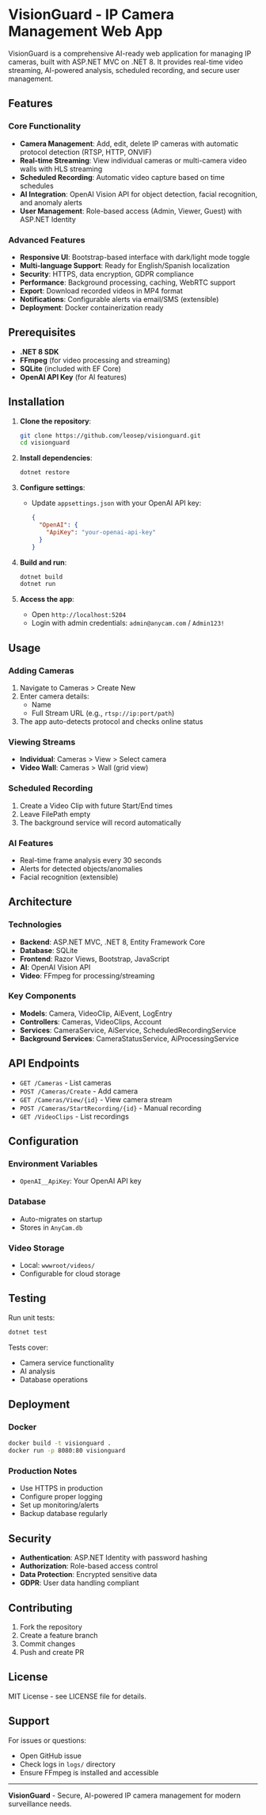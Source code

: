# VisionGuard - IP Camera Management Web App

VisionGuard is a comprehensive AI-ready web application for managing IP cameras, built with ASP.NET MVC on .NET 8. It provides real-time video streaming, AI-powered analysis, scheduled recording, and secure user management.

## Features

### Core Functionality
- **Camera Management**: Add, edit, delete IP cameras with automatic protocol detection (RTSP, HTTP, ONVIF)
- **Real-time Streaming**: View individual cameras or multi-camera video walls with HLS streaming
- **Scheduled Recording**: Automatic video capture based on time schedules
- **AI Integration**: OpenAI Vision API for object detection, facial recognition, and anomaly alerts
- **User Management**: Role-based access (Admin, Viewer, Guest) with ASP.NET Identity

### Advanced Features
- **Responsive UI**: Bootstrap-based interface with dark/light mode toggle
- **Multi-language Support**: Ready for English/Spanish localization
- **Security**: HTTPS, data encryption, GDPR compliance
- **Performance**: Background processing, caching, WebRTC support
- **Export**: Download recorded videos in MP4 format
- **Notifications**: Configurable alerts via email/SMS (extensible)
- **Deployment**: Docker containerization ready

## Prerequisites

- **.NET 8 SDK**
- **FFmpeg** (for video processing and streaming)
- **SQLite** (included with EF Core)
- **OpenAI API Key** (for AI features)

## Installation

1. **Clone the repository**:
   ```bash
   git clone https://github.com/leosep/visionguard.git
   cd visionguard
   ```

2. **Install dependencies**:
   ```bash
   dotnet restore
   ```

3. **Configure settings**:
   - Update `appsettings.json` with your OpenAI API key:
     ```json
     {
       "OpenAI": {
         "ApiKey": "your-openai-api-key"
       }
     }
     ```

4. **Build and run**:
   ```bash
   dotnet build
   dotnet run
   ```

5. **Access the app**:
   - Open `http://localhost:5204`
   - Login with admin credentials: `admin@anycam.com` / `Admin123!`

## Usage

### Adding Cameras
1. Navigate to Cameras > Create New
2. Enter camera details:
   - Name
   - Full Stream URL (e.g., `rtsp://ip:port/path`)
3. The app auto-detects protocol and checks online status

### Viewing Streams
- **Individual**: Cameras > View > Select camera
- **Video Wall**: Cameras > Wall (grid view)

### Scheduled Recording
1. Create a Video Clip with future Start/End times
2. Leave FilePath empty
3. The background service will record automatically

### AI Features
- Real-time frame analysis every 30 seconds
- Alerts for detected objects/anomalies
- Facial recognition (extensible)

## Architecture

### Technologies
- **Backend**: ASP.NET MVC, .NET 8, Entity Framework Core
- **Database**: SQLite
- **Frontend**: Razor Views, Bootstrap, JavaScript
- **AI**: OpenAI Vision API
- **Video**: FFmpeg for processing/streaming

### Key Components
- **Models**: Camera, VideoClip, AiEvent, LogEntry
- **Controllers**: Cameras, VideoClips, Account
- **Services**: CameraService, AiService, ScheduledRecordingService
- **Background Services**: CameraStatusService, AiProcessingService

## API Endpoints

- `GET /Cameras` - List cameras
- `POST /Cameras/Create` - Add camera
- `GET /Cameras/View/{id}` - View camera stream
- `POST /Cameras/StartRecording/{id}` - Manual recording
- `GET /VideoClips` - List recordings

## Configuration

### Environment Variables
- `OpenAI__ApiKey`: Your OpenAI API key

### Database
- Auto-migrates on startup
- Stores in `AnyCam.db`

### Video Storage
- Local: `wwwroot/videos/`
- Configurable for cloud storage

## Testing

Run unit tests:
```bash
dotnet test
```

Tests cover:
- Camera service functionality
- AI analysis
- Database operations

## Deployment

### Docker
```bash
docker build -t visionguard .
docker run -p 8080:80 visionguard
```

### Production Notes
- Use HTTPS in production
- Configure proper logging
- Set up monitoring/alerts
- Backup database regularly

## Security

- **Authentication**: ASP.NET Identity with password hashing
- **Authorization**: Role-based access control
- **Data Protection**: Encrypted sensitive data
- **GDPR**: User data handling compliant

## Contributing

1. Fork the repository
2. Create a feature branch
3. Commit changes
4. Push and create PR

## License

MIT License - see LICENSE file for details.

## Support

For issues or questions:
- Open GitHub issue
- Check logs in `logs/` directory
- Ensure FFmpeg is installed and accessible

---

**VisionGuard** - Secure, AI-powered IP camera management for modern surveillance needs.